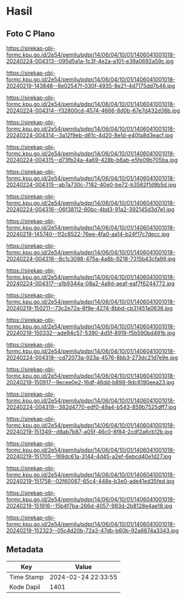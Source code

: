 # Hasil

## Foto C Plano

https://sirekap-obj-formc.kpu.go.id/2e54/pemilu/pdpr/14/06/04/10/01/1406041001018-20240224-004313--095d5a1a-1c3f-4e2a-a101-e39a0692a59c.jpg

https://sirekap-obj-formc.kpu.go.id/2e54/pemilu/pdpr/14/06/04/10/01/1406041001018-20240219-143848--8e02547f-030f-4935-8e21-4d7175dd7b46.jpg

https://sirekap-obj-formc.kpu.go.id/2e54/pemilu/pdpr/14/06/04/10/01/1406041001018-20240224-004314--f32800cd-4574-4666-8d0b-67e7d432d36b.jpg

https://sirekap-obj-formc.kpu.go.id/2e54/pemilu/pdpr/14/06/04/10/01/1406041001018-20240224-004314--3a12f9eb-d61c-4d20-8e1d-e40fa8d3eacf.jpg

https://sirekap-obj-formc.kpu.go.id/2e54/pemilu/pdpr/14/06/04/10/01/1406041001018-20240224-004315--d73fb24a-4a69-428b-b6ab-e5fe09b705ba.jpg

https://sirekap-obj-formc.kpu.go.id/2e54/pemilu/pdpr/14/06/04/10/01/1406041001018-20240224-004315--ab7a730c-7182-40e0-be72-b3582f1d9b5d.jpg

https://sirekap-obj-formc.kpu.go.id/2e54/pemilu/pdpr/14/06/04/10/01/1406041001018-20240224-004316--06f38112-60bc-4bd3-91a2-392145d3d7e1.jpg

https://sirekap-obj-formc.kpu.go.id/2e54/pemilu/pdpr/14/06/04/10/01/1406041001018-20240219-145740--1f2c8522-76ee-4fa0-aa14-b24f17c7decc.jpg

https://sirekap-obj-formc.kpu.go.id/2e54/pemilu/pdpr/14/06/04/10/01/1406041001018-20240224-004316--8c1c3098-475a-4a8b-9218-7315b43cfa99.jpg

https://sirekap-obj-formc.kpu.go.id/2e54/pemilu/pdpr/14/06/04/10/01/1406041001018-20240224-004317--a1b9344a-08a2-4a9d-aeaf-eaf7f6244772.jpg

https://sirekap-obj-formc.kpu.go.id/2e54/pemilu/pdpr/14/06/04/10/01/1406041001018-20240219-150211--73c2e72a-8f9e-4274-8bbd-cb31451a0636.jpg

https://sirekap-obj-formc.kpu.go.id/2e54/pemilu/pdpr/14/06/04/10/01/1406041001018-20240219-150332--ade94c57-5390-4d5f-8919-f5b590bd491b.jpg

https://sirekap-obj-formc.kpu.go.id/2e54/pemilu/pdpr/14/06/04/10/01/1406041001018-20240224-004318--cd72073a-923a-4576-8bb3-273dc21d7e9e.jpg

https://sirekap-obj-formc.kpu.go.id/2e54/pemilu/pdpr/14/06/04/10/01/1406041001018-20240219-150917--9ecee0e2-16df-46dd-b898-9dc8190eea23.jpg

https://sirekap-obj-formc.kpu.go.id/2e54/pemilu/pdpr/14/06/04/10/01/1406041001018-20240224-004319--382d4770-edf0-49a4-b543-859b7525dff7.jpg

https://sirekap-obj-formc.kpu.go.id/2e54/pemilu/pdpr/14/06/04/10/01/1406041001018-20240219-151349--d8ab7b87-a05f-46c0-8f84-2cdf2a6cb12b.jpg

https://sirekap-obj-formc.kpu.go.id/2e54/pemilu/pdpr/14/06/04/10/01/1406041001018-20240219-151705--169dc61a-3144-4d45-a2ef-6ebcd40e1d27.jpg

https://sirekap-obj-formc.kpu.go.id/2e54/pemilu/pdpr/14/06/04/10/01/1406041001018-20240219-151758--02f60067-65c4-448e-b3e0-ade41ed35fed.jpg

https://sirekap-obj-formc.kpu.go.id/2e54/pemilu/pdpr/14/06/04/10/01/1406041001018-20240219-151916--15b4f7ba-266d-4057-983d-2b8128e4ae18.jpg

https://sirekap-obj-formc.kpu.go.id/2e54/pemilu/pdpr/14/06/04/10/01/1406041001018-20240219-152323--05c4d20b-72a3-47db-b60b-92a6874a3343.jpg


## Metadata

| Key        | Value               |
| ---------- | ------------------- |
| Time Stamp | 2024-02-24 22:33:55 |
| Kode Dapil | 1401                |



